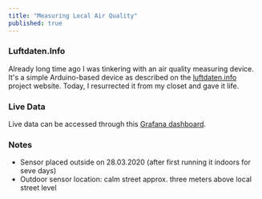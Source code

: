 ```yaml
---
title: "Measuring Local Air Quality"
published: true
---
```


### Luftdaten.Info

Already long time ago I was tinkering with an air quality measuring device. It's a simple Arduino-based device as described on the [luftdaten.info](https://luftdaten.info/) project website. Today, I resurrected it from my closet and gave it life.

### Live Data

Live data can be accessed through this [Grafana dashboard](https://api-rrd.madavi.de/grafana/d/GUaL5aZMz/pm-sensors?orgId=1&var-chipID=esp8266-2634858&theme=light&from=1595835409544&to=1595857009544).

### Notes

- Sensor placed outside on 28.03.2020 (after first running it indoors for seve days) 
- Outdoor sensor location: calm street approx. three meters above local street level
